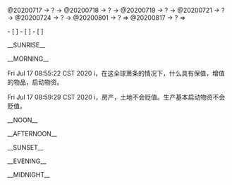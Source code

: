 <link rel="stylesheet"  type="text/css" href="x-activity.css"/>
<p class="todo">@20200717 → ? → @20200718 → ? → @20200719 → ? → @20200721 → ? → @20200724 → ? → @20200801 → ? ⇒ @20200817 → ? ⇒ </p>
- [ ]  
- [ ]  
- [ ]  

<p class="tb">__SUNRISE__</p>
<p class="tb">__MORNING__</p>
<p class="ac">Fri Jul 17 08:55:22 CST 2020 i，在这全球萧条的情况下，什么具有保值，增值的物品，启动物资。</p>
<p class="ac">Fri Jul 17 08:59:29 CST 2020 i，房产，土地不会贬值。生产基本启动物资不会贬值。</p>
<p class="tb">__NOON__</p>
<p class="tb">__AFTERNOON__</p>
<p class="tb">__SUNSET__</p>
<p class="tb">__EVENING__</p>
<p class="tb">__MIDNIGHT__</p>
